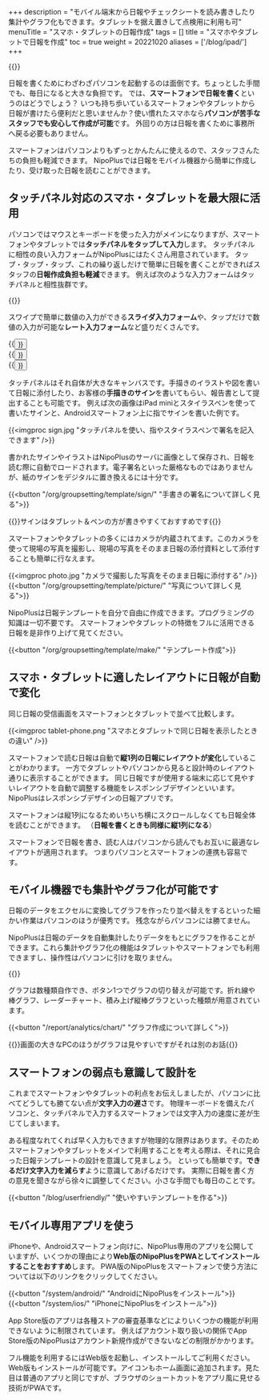 +++
description = "モバイル端末から日報やチェックシートを読み書きしたり集計やグラフ化もできます。タブレットを据え置きして点検用に利用も可"
menuTitle = "スマホ・タブレットの日報作成"
tags = []
title = "スマホやタブレットで日報を作成"
toc = true
weight = 20221020
aliases = ['/blog/ipad/']
+++

{{<icatch filename="field" msg="スマホやタブレット で日報を読む・書く" title="スマートフォン・タブレットで日報を書く" desc="外出先でも移動中でも日報を簡単に作成できます" fontsize="30px" alice="here" >}}

日報を書くためにわざわざパソコンを起動するのは面倒です。ちょっとした手間でも、毎日になると大きな負担です。
では、**スマートフォンで日報を書く**というのはどうでしょう？
いつも持ち歩いているスマートフォンやタブレットから日報が書けたら便利だと思いませんか？使い慣れたスマホなら**パソコンが苦手なスタッフでも安心して作成が可能**です。
外回りの方は日報を書くために事務所へ戻る必要もありません。  

スマートフォンはパソコンよりもずっとかんたんに使えるので、スタッフさんたちの負担も軽減できます。
NipoPlusでは日報をモバイル機器から簡単に作成したり、受け取った日報を読むことができます。

## タッチパネル対応のスマホ・タブレットを最大限に活用

パソコンではマウスとキーボードを使った入力がメインになりますが、スマートフォンやタブレットでは**タッチパネルをタップして入力**します。
タッチパネルに相性の良い入力フォームがNipoPlusにはたくさん用意されています。
タップ・タップ・タップ、これの繰り返しだけで簡単に日報を書くことができればスタッフの**日報作成負担も軽減**できます。
例えば次のような入力フォームはタッチパネルと相性抜群です。

{{<icatch filename="touch" msg="タップやスワイプ タッチパネルに最適" title="スマートフォン・タブレットで日報を書く" desc="外出先でも移動中でも日報を簡単に作成できます" fontsize="30px" alice="here" >}}

スワイプで簡単に数値の入力ができる**スライダ入力フォーム**や、タップだけで数値の入力が可能な**レート入力フォーム**など盛りだくさんです。

<div class="flexmain">
<div class="dp33">{{<button "/org/groupsetting/template/step/" "スライダ入力">}}</div>
<div class="dp33">{{<button "/org/groupsetting/template/rate/" "レート入力">}}</div>
<div class="dp33">{{<button "/org/groupsetting/template/select/" "選択入力">}}</div>
</div>


タッチパネルはそれ自体が大きなキャンバスです。手描きのイラストや図を書いて日報に添付したり、お客様の**手描きのサイン**を書いてもらい、報告書として提出することも可能です。
例えば次の画像はiPad miniとスタイラスペンを使って書いたサインと、Androidスマートフォン上に指でサインを書いた例です。

{{<imgproc sign.jpg "タッチパネルを使い、指やスタイラスペンで署名を記入できます" />}}

書かれたサインやイラストはNipoPlusのサーバに画像として保存され、日報を読む際に自動でロードされます。電子署名といった厳格なものではありませんが、紙のサインをデジタルに置き換えるには十分です。

{{<button "/org/groupsetting/template/sign/" "手書きの署名について詳しく見る">}}


{{<alice pos="right" icon="tablet">}}サインはタブレット＆ペンの方が書きやすくておすすめです{{</alice>}}

スマートフォンやタブレットの多くにはカメラが内蔵されてます。このカメラを使って現場の写真を撮影し、現場の写真をそのまま日報の添付資料として添付することも簡単に行なえます。

{{<imgproc photo.jpg "カメラで撮影した写真をそのまま日報に添付する" />}}
{{<button "/org/groupsetting/template/picture/" "写真について詳しく見る">}}


NipoPlusは日報テンプレートを自分で自由に作成できます。プログラミングの知識は一切不要です。
スマートフォンやタブレットの特徴をフルに活用できる日報を是非作り上げて見てください。

{{<button "/org/groupsetting/template/make/" "テンプレート作成">}}


## スマホ・タブレットに適したレイアウトに日報が自動で変化

同じ日報の受信画面をスマートフォンとタブレットで並べて比較します。

{{<imgproc tablet-phone.png "スマホとタブレットで同じ日報を表示したときの違い" />}}

スマートフォンで読む日報は自動で**縦1列の日報にレイアウトが変化**していることがわかります。
一方でタブレットやパソコンから見ると設計時のレイアウト通りに表示することができます。
同じ日報ですが使用する端末に応じて見やすいレイアウトを自動で調整する機能をレスポンシブデザインといいます。NipoPlusはレスポンシブデザインの日報アプリです。

スマートフォンは縦1列になるためいちいち横にスクロールしなくても日報全体を読むことができます。
（**日報を書くときも同様に縦1列になる**）

スマートフォンで日報を書き、読む人はパソコンから読んでもお互いに最適なレイアウトが適用されます。
つまりパソコンとスマートフォンの連携も容易です。

## モバイル機器でも集計やグラフ化が可能です

日報のデータをエクセルに変換してグラフを作ったり並べ替えをするといった細かい作業はパソコンのほうが優秀です。
残念ながらパソコンには勝てません。  

NipoPlusは日報のデータを自動集計したりデータをもとにグラフを作ることができます。これら集計やグラフ化の機能はタブレットやスマートフォンでも利用できますし、操作性はパソコンに引けを取りません。

{{<icatch filename="charts" msg="円や棒グラフで 日報データを可視化" title="スマートフォン・タブレットで日報を書く" desc="外出先でも移動中でも日報を簡単に作成できます" fontsize="30px" alice="here" >}}

グラフは数種類自作でき、ボタン1つでグラフの切り替えが可能です。折れ線や棒グラフ、レーダーチャート、積み上げ縦棒グラフといった種類が用意されています。

{{<button "/report/analytics/chart/" "グラフ作成について詳しく">}}


{{<alice pos="right" icon="phone">}}画面の大きなPCのほうがグラフは見やすいですがそれは別のお話{{</alice>}}

## スマートフォンの弱点も意識して設計を

これまでスマートフォンやタブレットの利点をお伝えしましたが、パソコンに比べてどうしても勝てない点が**文字入力の遅さ**です。
物理キーボードを備えたパソコンと、タッチパネルで入力するスマートフォンでは文字入力の速度に差が生じてしまいます。

ある程度なれてくれば早く入力もできますが物理的な限界はあります。そのためスマートフォンやタブレットをメインで利用することを考える際は、それに見合った日報テンプレートの設計を意識して見ましょう。
といっても簡単です。**できるだけ文字入力を減らす**ように意識してあげるだけです。
実際に日報を書く方の意見を聞きながら徐々に調整してください。小さな手間でも毎日のことです。

{{<button "/blog/userfriendly/" "使いやすいテンプレートを作る">}}


## モバイル専用アプリを使う

iPhoneや、Androidスマートフォン向けに、NipoPlus専用のアプリを公開していますが、いくつかの理由により**Web版のNipoPlusをPWAとしてインストールすることをおすすめ**します。
PWA版のNipoPlusをスマートフォンで使う方法については以下のリンクをクリックしてください。

{{<button "/system/android/" "AndroidにNipoPlusをインストール">}}
{{<button "/system/ios/" "iPhoneにNipoPlusをインストール">}}

App Store版のアプリは各種ストアの審査基準などによりいくつかの機能が利用できないように制限されています。
例えばアカウント取り扱いの関係でApp Store版のNipoPlusはアカウント新規作成ができないなどの制限がかかります。

フル機能を利用するにはWeb版を起動し、インストールしてご利用ください。
Web版もインストールが可能です。アイコンもホーム画面に追加されます。見た目は普通のアプリと同じですが、ブラウザのショートカットをアプリ風に見せる技術がPWAです。
